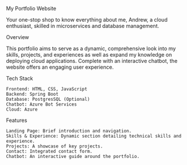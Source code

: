 My Portfolio Website

Your one-stop shop to know everything about me, Andrew, a cloud enthusiast, skilled in microservices and database management.


Overview

This portfolio aims to serve as a dynamic, comprehensive look into my skills, projects, and experiences as well as expand my knowledge on deploying cloud applications. Complete with an interactive chatbot, the website offers an engaging user experience.


Tech Stack

    Frontend: HTML, CSS, JavaScript
    Backend: Spring Boot
    Database: PostgresSQL (Optional)
    Chatbot: Azure Bot Services
    Cloud: Azure


Features

    Landing Page: Brief introduction and navigation.
    Skills & Experience: Dynamic section detailing technical skills and experience.
    Projects: A showcase of key projects.
    Contact: Integrated contact form.
    Chatbot: An interactive guide around the portfolio.
